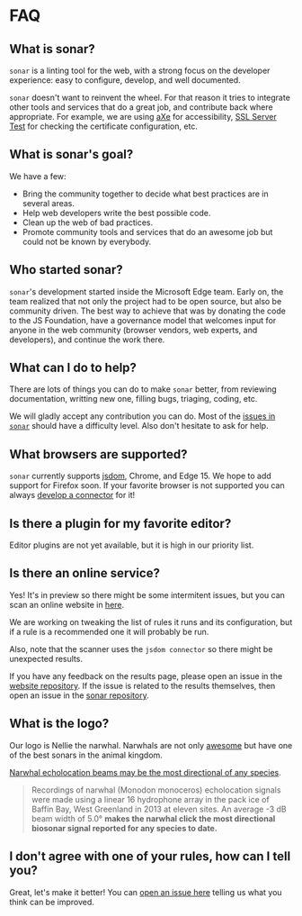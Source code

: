 # FAQ

## What is sonar?

`sonar` is a linting tool for the web, with a strong focus on the
developer experience: easy to configure, develop, and well documented.

`sonar` doesn't want to reinvent the wheel. For that reason it tries
to integrate other tools and services that do a great job, and
contribute back where appropriate. For example, we are using [aXe][axe]
for accessibility, [SSL Server Test][ssllabs] for checking the
certificate configuration, etc.

## What is sonar's goal?

We have a few:

* Bring the community together to decide what best practices are
  in several areas.
* Help web developers write the best possible code.
* Clean up the web of bad practices.
* Promote community tools and services that do an awesome job but
  could not be known by everybody.

## Who started sonar?

`sonar`'s development started inside the Microsoft Edge team. Early on,
the team realized that not only the project had to be open source, but
also be community driven. The best way to achieve that was by donating
the code to the JS Foundation, have a governance model that welcomes
input for anyone in the web community (browser vendors, web experts,
and developers), and continue the work there.

## What can I do to help?

There are lots of things you can do to make `sonar` better, from
reviewing documentation, writting new one, filling bugs, triaging,
coding, etc.

We will gladly accept any contribution you can do. Most of the
[issues in `sonar`][issues] should have a difficulty level.
Also don't hesitate to ask for help.

## What browsers are supported?

`sonar` currently supports [jsdom][jsdom], Chrome, and Edge 15.
We hope to add support for Firefox soon. If your favorite browser
is not supported you can always [develop a connector][new issue]
for it!

## Is there a plugin for my favorite editor?

Editor plugins are not yet available, but it is high in our priority
list.

## Is there an online service?

Yes! It's in preview so there might be some intermitent issues, but
you can scan an online website in [here][scanner].

We are working on tweaking the list of rules it runs and its
configuration, but if a rule is a recommended one it will probably
be run.

Also, note that the scanner uses the `jsdom connector` so there might
be unexpected results.

If you have any feedback on the results page, please open an
issue in the [website repository][scanner-issues]. If the issue is
related to the results themselves, then open an issue in the [sonar
repository][sonar-issues].

## What is the logo?

Our logo is Nellie the narwhal. Narwhals are not only [awesome][narwhal
song] but have one of the best sonars in the animal kingdom.

[Narwhal echolocation beams may be the most directional of any
species][narwhal echolocation].

> Recordings of narwhal (Monodon monoceros) echolocation signals were
> made using a linear 16 hydrophone array in the pack ice of Baffin Bay,
> West Greenland in 2013 at eleven sites. An average -3 dB beam width
> of 5.0° **makes the narwhal click the most directional biosonar signal
> reported for any species to date.**

## I don't agree with one of your rules, how can I tell you?

Great, let's make it better! You can [open an issue here][new issue]
telling us what you think can be improved.

<!-- Link labels: -->

[axe]: https://www.deque.com/products/axe/
[connector docs]: /docs/contributor-guide/connectors/index.md
[issues]: https://github.com/sonarwhal/sonarwhal/issues
[jsdom]: https://github.com/tmpvar/jsdom
[narwhal echolocation]: http://journals.plos.org/plosone/article?id=10.1371/journal.pone.0162069
[narwhal song]: https://www.youtube.com/watch?v=ykwqXuMPsoc
[new issue]: https://github.com/sonarwhal/sonarwhal/issues/new
[scanner]: https://sonarwhal.com/scanner
[scanner-issues]: https://github.com/sonarwhal/sonarwhal.com/issues/new
[sonar-issues]: https://github.com/sonarwhal/sonarwhal/issues/new
[ssllabs]: https://www.ssllabs.com/ssltest/
